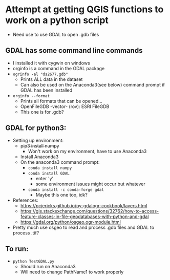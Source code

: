 
# Attempt at getting QGIS functions to work on a python script
- Need use to use GDAL to open .gdb files

## GDAL has some command line commands
  - I installed it with cygwin on windows
  - orginfo is a command in the GDAL package
  - ```ogrinfo -al "ds2677.gdb" ```
    - Prints ALL data in the dataset
    - Can also be used on the Anaconda3(see below) command prompt if GDAL has been installed
  - ```orginfo --format```
    - Prints all formats that can be opened...
    -  OpenFileGDB -vector- (rov): ESRI FileGDB
      - This one is for .gdb?



## GDAL for python3:
- Setting up environment:
  - ~~pip3 install numpy~~
    - Won't work on my environment, have to use Anaconda3
  - Install Anaconda3
  - On the anaconda3 command prompt:
    - ```conda install numpy```
    - ```conda install GDAL```
      - enter 'y'
      - some environment issues might occur but whatever
    - ```conda install -c conda-forge gdal```
      - Maybe this one too, idk?
- References:
  - https://pcjericks.github.io/py-gdalogr-cookbook/layers.html
  - https://gis.stackexchange.com/questions/32762/how-to-access-feature-classes-in-file-geodatabases-with-python-and-gdal
  - https://gdal.org/python/osgeo.ogr-module.html
- Pretty much use osgeo to read and process .gdb files and GDAL to process .tif?

## To run:
- ```python TestGDAL.py```
  - Should run on Anaconda3
  - Will need to change PathName1 to work properly
